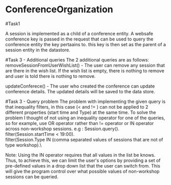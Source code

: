 # ConferenceOrganization

#Task1

A session is implemented as a child of a conference entity. A websafe conference key is passed in the request that can be used to query the conference entity the key pertaains to. this key is then set as the parent of a session entity in the datastore.

#Task 3 -  Additional queries
The 2 additional queries are as follows:
removeSessionFromUserWishList() - The user can remove any session that are there in the wish list. If the wish list is empty, there is nothing to remove and user is told there is nothing to remove. 

updateConferece() - The user who created the conference can update conference details. The updated details will be saved to the data store.

#Task 3 - Query problem
The problem with implementing the given query is that inequality filters, in this case (< and != ) can not be applied to 2 different properties (start time and Type) at the same time. 
To solve the problem I thought of not using an inequality operator for one of the queries, so for example, use OR operator rather than != operator or IN operator across non-workshop sessions.
e.g :
Session.query().\
filter(Session.startTime < 19:00).\
filter(Session.Type IN (comma separated values of sessions that are not of type workshop).\

Note: Using the IN operator requires that all values in the list be knows. Thus, to achieve this, we can limit the user's options by providing a set of pre-defined values in a drop down list that the user can switch from. This will give the program control over what possible values of non-workshop sessions can be queried.





